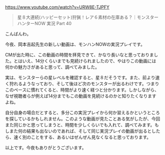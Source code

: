 https://www.youtube.com/watch?v=URW8E-TJPFY

> 星８大連続(ハッピーセット)狩猟！レア６素材の在庫ある？｜モンスターハンターNOW 実況 Part 40 

こんばんわ。

今夜、岡本吉起先生の新しい動画は、モンハンNOWの実況プレイです。

CMが出た時に、この動画の時間を拝見できて、かなり長いなと思っておりました。とはいえ、14分くらいまでも見続けられましたので、やはりこの動画には何かの魅力さがあると思って、調べてみました。

実は、モンスターらの星レベルを確認すると、星８だそうです。また、前より速く狩れるようなっており、そして後ほど次のモンスターが出るわけです。つまりこのペースに慣れてくると、時間がより速く経つと分かります。しかしながら、なぜ視聴者らが例えば14分までもこの動画を見続けるのかと知りたくなりますよね。

自分自身の場合だとすると、多分この実況プレイから何か習えるかというところを探しているかもしれません。このような動画が見たことある気がしたが、今回また同じかと思ってしまうと、時間を少しくらいでも入れて、調べてみます。もしまた何の結果も出ないのであれば、そして同じ実況プレイの動画が出るとしたら、速く別のことをする、あるいはぜんぜん見なくなると思っております。

以上です。今夜もありがとうございます。
